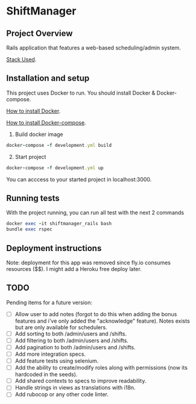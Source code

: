 # ShiftManager 

## Project Overview

Rails application that features a web-based scheduling/admin system. 

[Stack Used](Stack.md).

## Installation and setup

This project uses Docker to run. You should install Docker & Docker-compose. 

[How to install Docker](https://docs.docker.com/engine/install/).

[How to install Docker-compose](https://docs.docker.com/compose/install/).

1. Build docker image
  ```ruby
  docker-compose -f development.yml build
  ```
2. Start project
```ruby
docker-compose -f development.yml up
```

You can acccess to your started project in localhost:3000. 

## Running tests

With the project running, you can run all test with the next 2 commands

```ruby
docker exec -it shiftmanager_rails bash
bundle exec rspec 
```

## Deployment instructions 

Note: deployment for this app was removed since fly.io consumes resources ($$). 
I might add a Heroku free deploy later. 

## TODO

Pending items for a future version:
* [ ] Allow user to add notes (forgot to do this when adding the bonus features and i've only added the "acknowledge" feature). Notes exists but are only available for schedulers.
* [ ] Add sorting to both /admin/users and /shifts.
* [ ] Add filtering to both /admin/users and /shifts.
* [ ] Add pagination to both /admin/users and /shifts.
* [ ] Add more integration specs.
* [ ] Add feature tests using selenium.
* [ ] Add the ability to create/modify roles along with permissions (now its hardcoded in the seeds).
* [ ] Add shared contexts to specs to improve readability.
* [ ] Handle strings in views as translations with i18n.
* [ ] Add rubocop or any other code linter.
